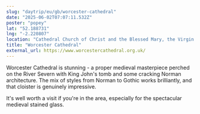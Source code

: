 ```yaml
---
slug: "daytrip/eu/gb/worcester-cathedral"
date: "2025-06-02T07:07:11.532Z"
poster: "popey"
lat: "52.188731"
lng: "-2.220807"
location: "Cathedral Church of Christ and the Blessed Mary, the Virgin of Worcester, College Yard, Diglis, Worcester, Worcestershire, WR1 2LA, United Kingdom"
title: "Worcester Cathedral"
external_url: https://www.worcestercathedral.org.uk/
---
```

Worcester Cathedral is stunning - a proper medieval masterpiece perched on the River Severn with King John's tomb and some cracking Norman architecture. The mix of styles from Norman to Gothic works brilliantly, and that cloister is genuinely impressive. 

It's well worth a visit if you're in the area, especially for the spectacular medieval stained glass. 